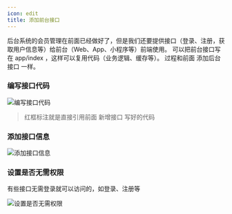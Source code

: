 ```yaml
---
icon: edit
title: 添加前台接口
---
```


后台系统的会员管理在前面已经做好了，但是我们还要提供接口（登录、注册，获取用户信息等）给前台（Web、App、小程序等）前端使用。
可以把前台接口写在 app/index ，这样可以复用代码（业务逻辑、缓存等）。
过程和前面 添加后台接口 一样。

### 编写接口代码

![编写接口代码](https://images.gitee.com/uploads/images/2021/0119/161927_e161732a_1051221.png)
> 红框标注就是直接引用前面 新增接口 写好的代码

### 添加接口信息

![添加接口信息](https://images.gitee.com/uploads/images/2021/0119/162149_7ed75c00_1051221.png)

### 设置是否无需权限

有些接口无需登录就可以访问的，如登录、注册等

![设置是否无需权限](https://images.gitee.com/uploads/images/2021/0119/162451_af6c978e_1051221.png)
